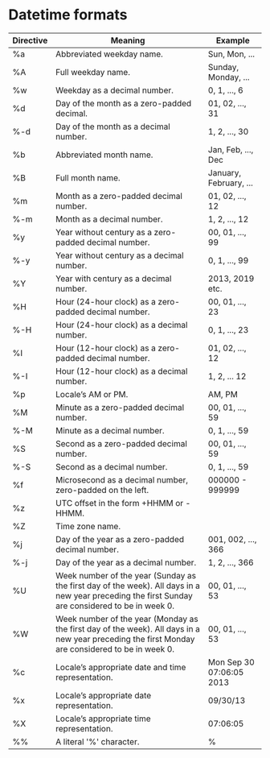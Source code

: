 # Datetime formats

| Directive | Meaning                                                                                                                                          | Example                  |
|-----------|--------------------------------------------------------------------------------------------------------------------------------------------------|--------------------------|
| %a        | Abbreviated weekday name.                                                                                                                        | Sun, Mon, ...            |
| %A        | Full weekday name.                                                                                                                               | Sunday, Monday, ...      |
| %w        | Weekday as a decimal number.                                                                                                                     | 0, 1, ..., 6             |
| %d        | Day of the month as a zero-padded decimal.                                                                                                       | 01, 02, ..., 31          |
| %-d       | Day of the month as a decimal number.                                                                                                            | 1, 2, ..., 30            |
| %b        | Abbreviated month name.                                                                                                                          | Jan, Feb, ..., Dec       |
| %B        | Full month name.                                                                                                                                 | January, February, ...   |
| %m        | Month as a zero-padded decimal number.                                                                                                           | 01, 02, ..., 12          |
| %-m       | Month as a decimal number.                                                                                                                       | 1, 2, ..., 12            |
| %y        | Year without century as a zero-padded decimal number.                                                                                            | 00, 01, ..., 99          |
| %-y       | Year without century as a decimal number.                                                                                                        | 0, 1, ..., 99            |
| %Y        | Year with century as a decimal number.                                                                                                           | 2013, 2019 etc.          |
| %H        | Hour (24-hour clock) as a zero-padded decimal number.                                                                                            | 00, 01, ..., 23          |
| %-H       | Hour (24-hour clock) as a decimal number.                                                                                                        | 0, 1, ..., 23            |
| %I        | Hour (12-hour clock) as a zero-padded decimal number.                                                                                            | 01, 02, ..., 12          |
| %-I       | Hour (12-hour clock) as a decimal number.                                                                                                        | 1, 2, ... 12             |
| %p        | Locale’s AM or PM.                                                                                                                               | AM, PM                   |
| %M        | Minute as a zero-padded decimal number.                                                                                                          | 00, 01, ..., 59          |
| %-M       | Minute as a decimal number.                                                                                                                      | 0, 1, ..., 59            |
| %S        | Second as a zero-padded decimal number.                                                                                                          | 00, 01, ..., 59          |
| %-S       | Second as a decimal number.                                                                                                                      | 0, 1, ..., 59            |
| %f        | Microsecond as a decimal number, zero-padded on the left.                                                                                        | 000000 - 999999          |
| %z        | UTC offset in the form +HHMM or -HHMM.                                                                                                           |                          |
| %Z        | Time zone name.                                                                                                                                  |                          |
| %j        | Day of the year as a zero-padded decimal number.                                                                                                 | 001, 002, ..., 366       |
| %-j       | Day of the year as a decimal number.                                                                                                             | 1, 2, ..., 366           |
| %U        | Week number of the year (Sunday as the first day of the week). All days in a new year preceding the first Sunday are considered to be in week 0. | 00, 01, ..., 53          |
| %W        | Week number of the year (Monday as the first day of the week). All days in a new year preceding the first Monday are considered to be in week 0. | 00, 01, ..., 53          |
| %c        | Locale’s appropriate date and time representation.                                                                                               | Mon Sep 30 07:06:05 2013 |
| %x        | Locale’s appropriate date representation.                                                                                                        | 09/30/13                 |
| %X        | Locale’s appropriate time representation.                                                                                                        | 07:06:05                 |
| %%        | A literal '%' character.                                                                                                                         | %                        |